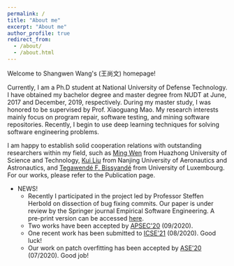```yaml
---
permalink: /
title: "About me"
excerpt: "About me"
author_profile: true
redirect_from: 
  - /about/
  - /about.html
---
```


Welcome to Shangwen Wang's (王尚文) homepage!

Currently, I am a Ph.D student at National University of Defense Technology. I have obtained my bachelor degree and master degree from NUDT at June, 2017 and December, 2019, respectively. During my master study, I was honored to be supervised by Prof. Xiaoguang Mao. My research interests mainly focus on program repair, software testing, and mining software repositories. Recently, I begin to use deep learning techniques for solving software engineering problems.

I am happy to establish solid cooperation relations with outstanding researchers within my field, such as [Ming Wen](http://justinwm.github.io/) from Huazhong University of Science and Technology, [Kui Liu](https://brucekuiliu.github.io/) from Nanjing University of Aeronautics and Astronautics, and [Tegawendé F. Bissyandé](http://bissyande.github.io) from University of Luxembourg. For our works, please refer to the Publication page.

* NEWS!  
  * Recently I participated in the project led by Professor Steffen Herbold on dissection of bug fixing commits. Our paper is under review by the Springer journal Empirical Software Engineering. A pre-print version can be accessed [here](http://arxiv.org/abs/2011.06244).
  * Two works have been accepted by [APSEC'20](https://formal-analysis.com/apsec/2020/) (09/2020).
  * One recent work has been submitted to [ICSE'21](https://conf.researchr.org/home/icse-2021) (08/2020). Good luck!
  * Our work on patch overfitting has been accepted by [ASE'20](https://conf.researchr.org/home/ase-2020) (07/2020). Good job!
